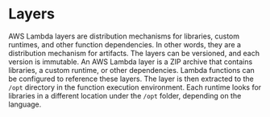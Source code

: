 # Layers

AWS Lambda layers are distribution mechanisms for libraries, custom runtimes, and other function dependencies. In other words, they are a distribution mechanism for artifacts. The layers can be versioned, and each version is immutable. An AWS Lambda layer is a ZIP archive that contains libraries, a custom runtime, or other dependencies. Lambda functions can be configured to reference these layers. The layer is then extracted to the `/opt` directory in the function execution environment. Each runtime looks for libraries in a different location under the `/opt` folder, depending on the language.
